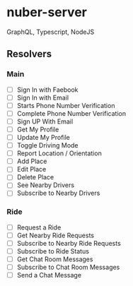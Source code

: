 # nuber-server

GraphQL, Typescript, NodeJS

## Resolvers

### Main

- [ ] Sign In with Faebook
- [ ] Sign In with Email
- [ ] Starts Phone Number Verification
- [ ] Complete Phone Number Verification
- [ ] Sign UP With Email
- [ ] Get My Profile
- [ ] Update My Profile
- [ ] Toggle Driving Mode
- [ ] Report Location / Orientation
- [ ] Add Place
- [ ] Edit Place
- [ ] Delete Place
- [ ] See Nearby Drivers
- [ ] Subscribe to Nearby Drivers

### Ride

- [ ] Request a Ride
- [ ] Get Nearby Ride Requests
- [ ] Subscribe to Nearby Ride Requests
- [ ] Subscribe to Ride Status
- [ ] Get Chat Room Messages
- [ ] Subscribe to Chat Room Messages
- [ ] Send a Chat Message